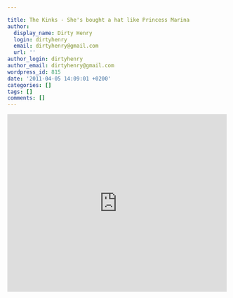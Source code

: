 ```yaml
---

title: The Kinks - She's bought a hat like Princess Marina
author:
  display_name: Dirty Henry
  login: dirtyhenry
  email: dirtyhenry@gmail.com
  url: ''
author_login: dirtyhenry
author_email: dirtyhenry@gmail.com
wordpress_id: 815
date: '2011-04-05 14:09:01 +0200'
categories: []
tags: []
comments: []
---
```

<iframe title="YouTube video player" width="500" height="405" src="http://www.youtube.com/embed/5DdlUJTycKo" frameborder="0" allowfullscreen></iframe>
